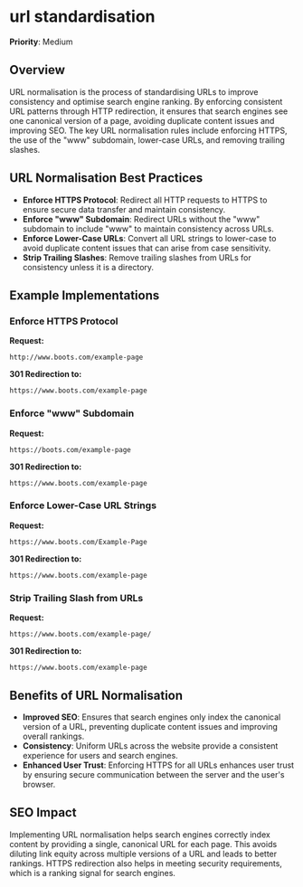 
# url standardisation

**Priority**: Medium

## Overview

URL normalisation is the process of standardising URLs to improve consistency and optimise search engine ranking. By enforcing consistent URL patterns through HTTP redirection, it ensures that search engines see one canonical version of a page, avoiding duplicate content issues and improving SEO. The key URL normalisation rules include enforcing HTTPS, the use of the "www" subdomain, lower-case URLs, and removing trailing slashes.

## URL Normalisation Best Practices

- **Enforce HTTPS Protocol**: Redirect all HTTP requests to HTTPS to ensure secure data transfer and maintain consistency.
- **Enforce "www" Subdomain**: Redirect URLs without the "www" subdomain to include "www" to maintain consistency across URLs.
- **Enforce Lower-Case URLs**: Convert all URL strings to lower-case to avoid duplicate content issues that can arise from case sensitivity.
- **Strip Trailing Slashes**: Remove trailing slashes from URLs for consistency unless it is a directory.

## Example Implementations

### Enforce HTTPS Protocol

**Request:**

```
http://www.boots.com/example-page
```

**301 Redirection to:**

```
https://www.boots.com/example-page
```

### Enforce "www" Subdomain

**Request:**

```
https://boots.com/example-page
```

**301 Redirection to:**

```
https://www.boots.com/example-page
```

### Enforce Lower-Case URL Strings

**Request:**

```
https://www.boots.com/Example-Page
```

**301 Redirection to:**

```
https://www.boots.com/example-page
```

### Strip Trailing Slash from URLs

**Request:**

```
https://www.boots.com/example-page/
```

**301 Redirection to:**

```
https://www.boots.com/example-page
```

## Benefits of URL Normalisation

- **Improved SEO**: Ensures that search engines only index the canonical version of a URL, preventing duplicate content issues and improving overall rankings.
- **Consistency**: Uniform URLs across the website provide a consistent experience for users and search engines.
- **Enhanced User Trust**: Enforcing HTTPS for all URLs enhances user trust by ensuring secure communication between the server and the user's browser.

## SEO Impact

Implementing URL normalisation helps search engines correctly index content by providing a single, canonical URL for each page. This avoids diluting link equity across multiple versions of a URL and leads to better rankings. HTTPS redirection also helps in meeting security requirements, which is a ranking signal for search engines.

